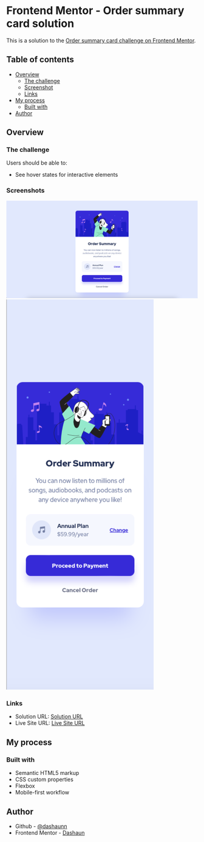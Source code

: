 # Frontend Mentor - Order summary card solution

This is a solution to the [Order summary card challenge on Frontend Mentor](https://www.frontendmentor.io/challenges/order-summary-component-QlPmajDUj).

## Table of contents

- [Overview](#overview)
  - [The challenge](#the-challenge)
  - [Screenshot](#screenshot)
  - [Links](#links)
- [My process](#my-process)
  - [Built with](#built-with)
- [Author](#author)

## Overview

### The challenge

Users should be able to:

- See hover states for interactive elements

### Screenshots

![](./screenshots/order-summary-desktop-view.png)
![](./screenshots/order-summary-mobile-view.png)

### Links

- Solution URL: [Solution URL](https://www.frontendmentor.io/solutions/order-summary-component-using-flexbox-CAZdEbfXtQ)
- Live Site URL: [Live Site URL](https://dashaunn.github.io/FEM-order-summary-component-main/)

## My process

### Built with

- Semantic HTML5 markup
- CSS custom properties
- Flexbox
- Mobile-first workflow

## Author

- Github - [@dashaunn](https://github.com/dashaunn)
- Frontend Mentor - [Dashaun](https://www.frontendmentor.io/profile/dashaunn)